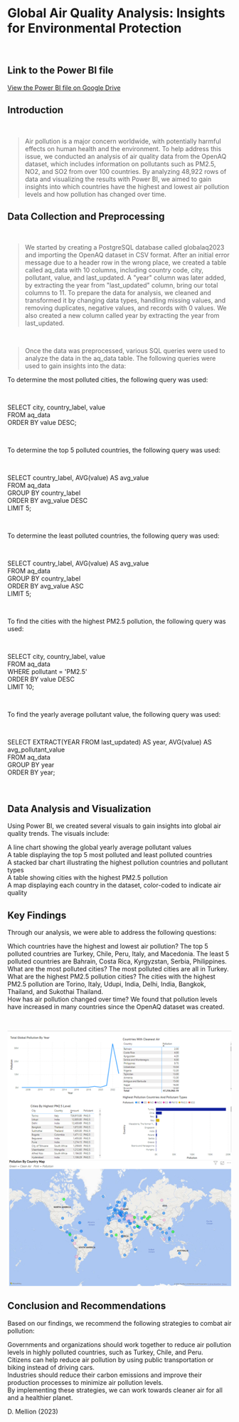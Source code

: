 # Global Air Quality Analysis: Insights for Environmental Protection

<br>

## Link to the Power BI file

[View the Power BI file on Google Drive](https://drive.google.com/file/d/1wgdVOP7bjoV3w0N-CgFjY1kbZNF9AJm5/view?usp=share_link
)

## Introduction

<br>

> Air pollution is a major concern worldwide, with potentially harmful effects on human health and the environment. To help address this issue, we conducted an analysis of air quality data from the OpenAQ dataset, which includes information on pollutants such as PM2.5, NO2, and SO2 from over 100 countries. By analyzing 48,922 rows of data and visualizing the results with Power BI, we aimed to gain insights into which countries have the highest and lowest air pollution levels and how pollution has changed over time.


## Data Collection and Preprocessing

<br>

> We started by creating a PostgreSQL database called globalaq2023 and importing the OpenAQ dataset in CSV format. After an initial error message due to a header row in the wrong place, we created a table called aq_data with 10 columns, including country code, city, pollutant, value, and last_updated. A "year" column was later added, by extracting the year from "last_updated" column, bring our total columns to 11. To prepare the data for analysis, we cleaned and transformed it by changing data types, handling missing values, and removing duplicates, negative values, and records with 0 values. We also created a new column called year by extracting the year from last_updated.

<br>

> Once the data was preprocessed, various SQL queries were used to analyze the data in the aq_data table. The following queries were used to gain insights into the data:

To determine the most polluted cities, the following query was used:

<br>

SELECT city, country_label, value
<br>
FROM aq_data
<br>
ORDER BY value DESC;

<br>

To determine the top 5 polluted countries, the following query was used:

<br>

SELECT country_label, AVG(value) AS avg_value
<br>
FROM aq_data
<br>
GROUP BY country_label
<br>
ORDER BY avg_value DESC
<br>
LIMIT 5;

<br>

To determine the least polluted countries, the following query was used:

<br>

SELECT country_label, AVG(value) AS avg_value
<br>
FROM aq_data
<br>
GROUP BY country_label
<br>
ORDER BY avg_value ASC
<br>
LIMIT 5;

<br>

To find the cities with the highest PM2.5 pollution, the following query was used:

<br>

SELECT city, country_label, value
<br>
FROM aq_data
<br>
WHERE pollutant = 'PM2.5'
<br>
ORDER BY value DESC
<br>
LIMIT 10;

<br>

To find the yearly average pollutant value, the following query was used:

<br>

SELECT EXTRACT(YEAR FROM last_updated) AS year, AVG(value) AS avg_pollutant_value
<br>
FROM aq_data
<br>
GROUP BY year
<br>
ORDER BY year;

<br>

## Data Analysis and Visualization
Using Power BI, we created several visuals to gain insights into global air quality trends. The visuals include:

A line chart showing the global yearly average pollutant values
<br>
A table displaying the top 5 most polluted and least polluted countries
<br>
A stacked bar chart illustrating the highest pollution countries and pollutant types
<br>
A table showing cities with the highest PM2.5 pollution
<br>
A map displaying each country in the dataset, color-coded to indicate air quality
<br>

## Key Findings
Through our analysis, we were able to address the following questions:

Which countries have the highest and lowest air pollution? The top 5 polluted countries are Turkey, Chile, Peru, Italy, and Macedonia. The least 5 polluted countries are Bahrain, Costa Rica, Kyrgyzstan, Serbia, Philippines.
<br>
What are the most polluted cities? The most polluted cities are all in Turkey.
<br>
What are the highest PM2.5 pollution cities? The cities with the highest PM2.5 pollution are Torino, Italy, Udupi, India, Delhi, India, Bangkok, Thailand, and Sukothai Thailand.
<br>
How has air pollution changed over time? We found that pollution levels have increased in many countries since the OpenAQ dataset was created.

<br>

![Global Air Quality Dashboard](https://raw.githubusercontent.com/mellion/global-air-quality-2023/main/gaq_dashboard_one.png?token=GHSAT0AAAAAACAH4ZQ4EJQM5TOY6WSPSVFKZA5I6ZA)
<br>
![Global Air Quality map](https://raw.githubusercontent.com/mellion/global-air-quality-2023/main/gaq_dashboard_two.png?token=GHSAT0AAAAAACAH4ZQ56OMXEO577O55XXYCZA5JAAA)


## Conclusion and Recommendations
Based on our findings, we recommend the following strategies to combat air pollution:
<br>

Governments and organizations should work together to reduce air pollution levels in highly polluted countries, such as Turkey, Chile, and Peru.
<br>
Citizens can help reduce air pollution by using public transportation or biking instead of driving cars.
<br>
Industries should reduce their carbon emissions and improve their production processes to minimize air pollution levels.
<br>
By implementing these strategies, we can work towards cleaner air for all and a healthier planet.
<br>

D. Mellion (2023)
